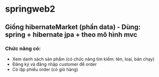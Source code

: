 # springweb2
## Giống hibernateMarket (phần data) - Dùng: spring + hibernate jpa + theo mô hình mvc
### Chức năng có:
- Xem danh sách sản phẩm (có chức năng tìm kiếm: tên, loại, bán chạy)
- Đăng ký và đăng nhập customer để order
- Có lập phiếu order (có giỏ hàng)
